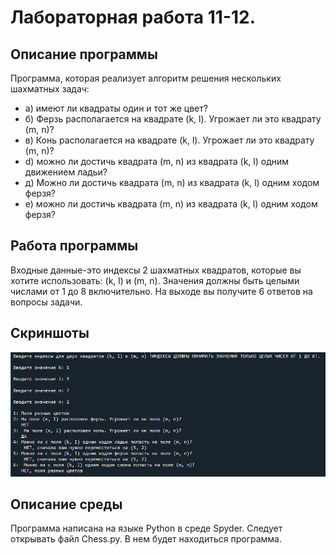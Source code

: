 # Лабораторная работа 11-12.
## Описание программы 
Программа, которая реализует алгоритм решения нескольких шахматных задач:
- а) имеют ли квадраты один и тот же цвет?
- б) Ферзь располагается на квадрате (k, l). Угрожает ли это квадрату (m, n)?
- в) Конь располагается на квадрате (k, l). Угрожает ли это квадрату (m, n)?
- d) можно ли достичь квадрата (m, n) из квадрата (k, l) одним движением ладьи?
- д) Можно ли достичь квадрата (m, n) из квадрата (k, l) одним ходом ферзя?
- е) можно ли достичь квадрата (m, n) из квадрата (k, l) одним ходом ферзя?
## Работа программы
 Входные данные-это индексы 2 шахматных квадратов, которые вы хотите использовать: (k, l) и (m, n). Значения должны быть целыми числами от 1 до 8 включительно. На выходе вы получите 6 ответов на вопросы задачи. 
## Cкриншоты
![Иллюстрация к проекту](https://github.com/Michail420/Chess1/blob/main/Chess1.PNG)
## Описание среды 
 Программа написана на языке Python в среде Spyder. Следует открывать файл Chess.py. В нем будет находиться программа.
